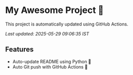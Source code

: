 # My Awesome Project 🚀

This project is automatically updated using GitHub Actions.

_Last updated: 2025-05-29 09:06:35 IST_

## Features
- Auto-update README using Python 🐍
- Auto Git push with GitHub Actions 🤖
